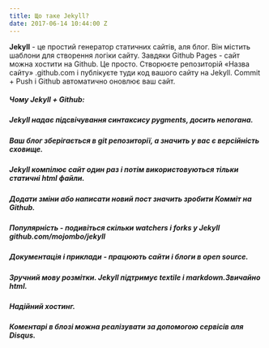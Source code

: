 ```yaml
---
title: Що таке Jekyll?
date: 2017-06-14 10:44:00 Z
---
```


**Jekyll** - це простий генератор статичних сайтів, аля блог. Він містить шаблони для створення логіки сайту. Завдяки Github Pages - сайт можна хостити на Github. Це просто. Створюєте репозиторій «Назва сайту» .github.com і публікуєте туди код вашого сайту на Jekyll. Commit + Push і Github автоматично оновлює ваш сайт.  
  
##### **Чому Jekyll + Github:**  

##### Jekyll надає підсвічування синтаксису pygments, досить непогана.  
##### Ваш блог зберігається в git репозиторії, а значить у вас є версійність сховище.  
##### Jekyll компілює сайт один раз і потім використовуються тільки статичні html файли.  
##### Додати зміни або написати новий пост значить зробити Комміт на Github.  
##### Популярність - подивіться скільки watchers і forks у Jekyll github.com/mojombo/jekyll  
##### Документація і приклади - працюють сайти і блоги в open source.  
##### Зручний мову розмітки. Jekyll підтримує textile і markdown.Звичайно html.  
##### Надійний хостинг.  
##### Коментарі в блозі можна реалізувати за допомогою сервісів аля Disqus.  
